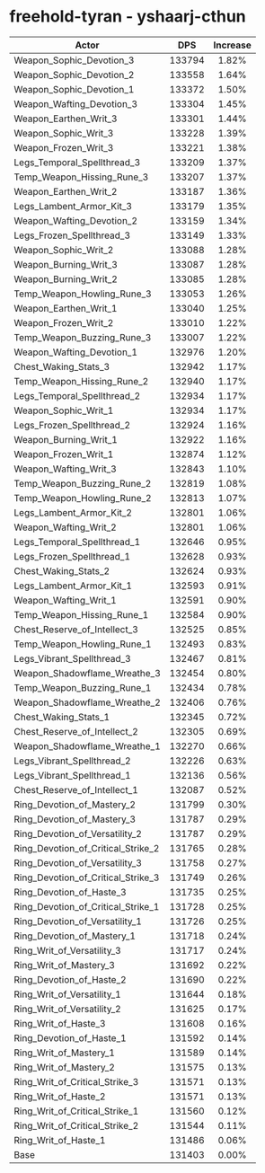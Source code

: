 # freehold-tyran - yshaarj-cthun
| Actor | DPS | Increase |
|---|:---:|:---:|
|Weapon_Sophic_Devotion_3|133794|1.82%|
|Weapon_Sophic_Devotion_2|133558|1.64%|
|Weapon_Sophic_Devotion_1|133372|1.50%|
|Weapon_Wafting_Devotion_3|133304|1.45%|
|Weapon_Earthen_Writ_3|133301|1.44%|
|Weapon_Sophic_Writ_3|133228|1.39%|
|Weapon_Frozen_Writ_3|133221|1.38%|
|Legs_Temporal_Spellthread_3|133209|1.37%|
|Temp_Weapon_Hissing_Rune_3|133207|1.37%|
|Weapon_Earthen_Writ_2|133187|1.36%|
|Legs_Lambent_Armor_Kit_3|133179|1.35%|
|Weapon_Wafting_Devotion_2|133159|1.34%|
|Legs_Frozen_Spellthread_3|133149|1.33%|
|Weapon_Sophic_Writ_2|133088|1.28%|
|Weapon_Burning_Writ_3|133087|1.28%|
|Weapon_Burning_Writ_2|133085|1.28%|
|Temp_Weapon_Howling_Rune_3|133053|1.26%|
|Weapon_Earthen_Writ_1|133040|1.25%|
|Weapon_Frozen_Writ_2|133010|1.22%|
|Temp_Weapon_Buzzing_Rune_3|133007|1.22%|
|Weapon_Wafting_Devotion_1|132976|1.20%|
|Chest_Waking_Stats_3|132942|1.17%|
|Temp_Weapon_Hissing_Rune_2|132940|1.17%|
|Legs_Temporal_Spellthread_2|132934|1.17%|
|Weapon_Sophic_Writ_1|132934|1.17%|
|Legs_Frozen_Spellthread_2|132924|1.16%|
|Weapon_Burning_Writ_1|132922|1.16%|
|Weapon_Frozen_Writ_1|132874|1.12%|
|Weapon_Wafting_Writ_3|132843|1.10%|
|Temp_Weapon_Buzzing_Rune_2|132819|1.08%|
|Temp_Weapon_Howling_Rune_2|132813|1.07%|
|Legs_Lambent_Armor_Kit_2|132801|1.06%|
|Weapon_Wafting_Writ_2|132801|1.06%|
|Legs_Temporal_Spellthread_1|132646|0.95%|
|Legs_Frozen_Spellthread_1|132628|0.93%|
|Chest_Waking_Stats_2|132624|0.93%|
|Legs_Lambent_Armor_Kit_1|132593|0.91%|
|Weapon_Wafting_Writ_1|132591|0.90%|
|Temp_Weapon_Hissing_Rune_1|132584|0.90%|
|Chest_Reserve_of_Intellect_3|132525|0.85%|
|Temp_Weapon_Howling_Rune_1|132493|0.83%|
|Legs_Vibrant_Spellthread_3|132467|0.81%|
|Weapon_Shadowflame_Wreathe_3|132454|0.80%|
|Temp_Weapon_Buzzing_Rune_1|132434|0.78%|
|Weapon_Shadowflame_Wreathe_2|132406|0.76%|
|Chest_Waking_Stats_1|132345|0.72%|
|Chest_Reserve_of_Intellect_2|132305|0.69%|
|Weapon_Shadowflame_Wreathe_1|132270|0.66%|
|Legs_Vibrant_Spellthread_2|132226|0.63%|
|Legs_Vibrant_Spellthread_1|132136|0.56%|
|Chest_Reserve_of_Intellect_1|132087|0.52%|
|Ring_Devotion_of_Mastery_2|131799|0.30%|
|Ring_Devotion_of_Mastery_3|131787|0.29%|
|Ring_Devotion_of_Versatility_2|131787|0.29%|
|Ring_Devotion_of_Critical_Strike_2|131765|0.28%|
|Ring_Devotion_of_Versatility_3|131758|0.27%|
|Ring_Devotion_of_Critical_Strike_3|131749|0.26%|
|Ring_Devotion_of_Haste_3|131735|0.25%|
|Ring_Devotion_of_Critical_Strike_1|131728|0.25%|
|Ring_Devotion_of_Versatility_1|131726|0.25%|
|Ring_Devotion_of_Mastery_1|131718|0.24%|
|Ring_Writ_of_Versatility_3|131717|0.24%|
|Ring_Writ_of_Mastery_3|131692|0.22%|
|Ring_Devotion_of_Haste_2|131690|0.22%|
|Ring_Writ_of_Versatility_1|131644|0.18%|
|Ring_Writ_of_Versatility_2|131625|0.17%|
|Ring_Writ_of_Haste_3|131608|0.16%|
|Ring_Devotion_of_Haste_1|131592|0.14%|
|Ring_Writ_of_Mastery_1|131589|0.14%|
|Ring_Writ_of_Mastery_2|131575|0.13%|
|Ring_Writ_of_Critical_Strike_3|131571|0.13%|
|Ring_Writ_of_Haste_2|131571|0.13%|
|Ring_Writ_of_Critical_Strike_1|131560|0.12%|
|Ring_Writ_of_Critical_Strike_2|131544|0.11%|
|Ring_Writ_of_Haste_1|131486|0.06%|
|Base|131403|0.00%|
